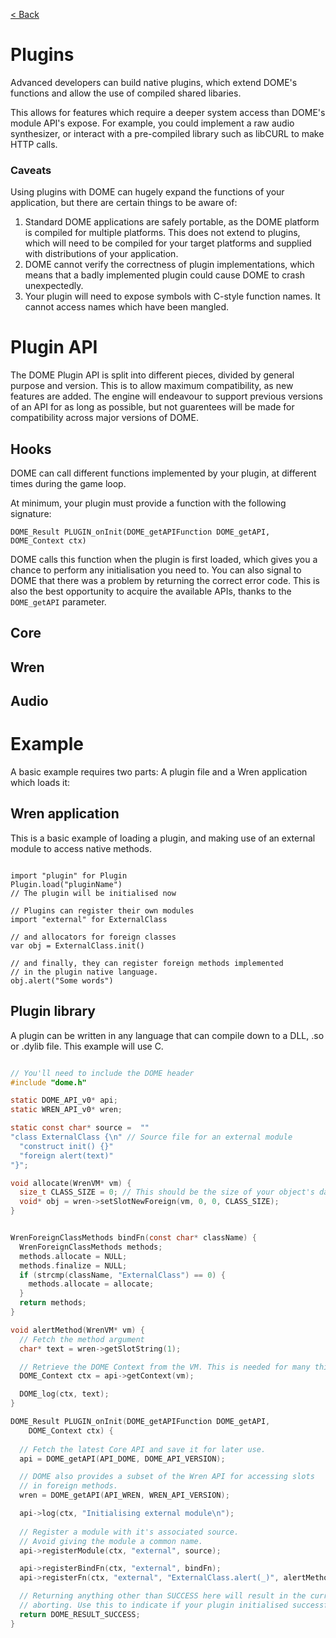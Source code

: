 [< Back](..)

Plugins
============

Advanced developers can build native plugins, which extend DOME's functions and allow the use of compiled shared libaries. 

This allows for features which require a deeper system access than DOME's module API's expose. For example, you could implement a raw audio synthesizer, or interact with a pre-compiled library such as libCURL to make HTTP calls.

### Caveats 

Using plugins with DOME can hugely expand the functions of your application, but there are certain things to be aware of:

1) Standard DOME applications are safely portable, as the DOME platform is compiled for multiple platforms. This does not extend to plugins, which will need to be compiled for your target platforms and supplied with distributions of your application.
2) DOME cannot verify the correctness of plugin implementations, which means that a badly implemented plugin could cause DOME to crash unexpectedly.
3) Your plugin will need to expose symbols with C-style function names. It cannot access names which have been mangled.




# Plugin API

The DOME Plugin API is split into different pieces, divided by general purpose and version. This is to allow maximum compatibility, as new features are added.
The engine  will endeavour to support previous versions of an API for as long as possible, but not guarentees will be made for compatibility across major versions of DOME.

## Hooks

DOME can call different functions implemented by your plugin, at different times during the game loop.

At minimum, your plugin must provide a function with the following signature:
```
DOME_Result PLUGIN_onInit(DOME_getAPIFunction DOME_getAPI, DOME_Context ctx)
```

DOME calls this function when the plugin is first loaded, which gives you a chance to perform any initialisation you need to.
You can also signal to DOME that there was a problem by returning the correct error code.
This is also the best opportunity to acquire the available APIs, thanks to the `DOME_getAPI` parameter.

 


## Core

## Wren

## Audio








# Example

A basic example requires two parts: A plugin file and a Wren application which loads it:

## Wren application

This is a basic example of loading a plugin, and making use of an external module
to access native methods.

```wren

import "plugin" for Plugin
Plugin.load("pluginName")
// The plugin will be initialised now

// Plugins can register their own modules
import "external" for ExternalClass

// and allocators for foreign classes
var obj = ExternalClass.init()

// and finally, they can register foreign methods implemented
// in the plugin native language.
obj.alert("Some words")

```


## Plugin library

A plugin can be written in any language that can compile down to a DLL, .so or .dylib file. This example will use C.

```c

// You'll need to include the DOME header
#include "dome.h"

static DOME_API_v0* api;
static WREN_API_v0* wren;

static const char* source =  ""
"class ExternalClass {\n" // Source file for an external module
  "construct init() {}"
  "foreign alert(text)"
"}";

void allocate(WrenVM* vm) {
  size_t CLASS_SIZE = 0; // This should be the size of your object's data
  void* obj = wren->setSlotNewForeign(vm, 0, 0, CLASS_SIZE);
}


WrenForeignClassMethods bindFn(const char* className) {
  WrenForeignClassMethods methods;
  methods.allocate = NULL;
  methods.finalize = NULL;
  if (strcmp(className, "ExternalClass") == 0) {
    methods.allocate = allocate;
  }
  return methods;
}

void alertMethod(WrenVM* vm) {
  // Fetch the method argument
  char* text = wren->getSlotString(1);

  // Retrieve the DOME Context from the VM. This is needed for many things.
  DOME_Context ctx = api->getContext(vm);

  DOME_log(ctx, text);
}

DOME_Result PLUGIN_onInit(DOME_getAPIFunction DOME_getAPI,
    DOME_Context ctx) {
  
  // Fetch the latest Core API and save it for later use.
  api = DOME_getAPI(API_DOME, DOME_API_VERSION);

  // DOME also provides a subset of the Wren API for accessing slots
  // in foreign methods.
  wren = DOME_getAPI(API_WREN, WREN_API_VERSION);

  api->log(ctx, "Initialising external module\n");
  
  // Register a module with it's associated source.
  // Avoid giving the module a common name.
  api->registerModule(ctx, "external", source);

  api->registerBindFn(ctx, "external", bindFn);
  api->registerFn(ctx, "external", "ExternalClass.alert(_)", alertMethod);

  // Returning anything other than SUCCESS here will result in the current fiber
  // aborting. Use this to indicate if your plugin initialised successfully.
  return DOME_RESULT_SUCCESS;
}

```


